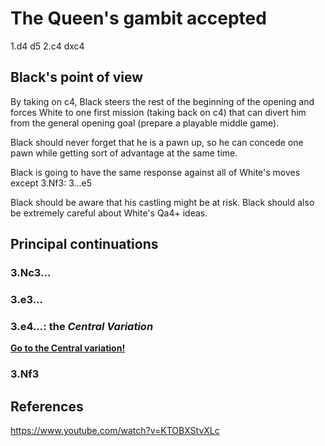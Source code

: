 # The Queen's gambit accepted

1.d4 d5
2.c4 dxc4

## Black's point of view

By taking on c4, Black steers the rest of the beginning of the opening and forces White to one first mission (taking back on c4) that can divert him from the general opening goal (prepare a playable middle game).


Black should never forget that he is a pawn up, so he can concede one pawn while getting sort of advantage at the same time.

Black is going to have the same response against all of White's moves except 3.Nf3: 3...e5

Black should be aware that his castling might be at risk. Black should also be extremely careful about White's Qa4+ ideas.

## Principal continuations

### 3.Nc3...

### 3.e3...

### 3.e4...: the *Central Variation*

[**Go to the Central variation!**](./3.e4.../index.md)

### 3.Nf3

## References

https://www.youtube.com/watch?v=KTOBXStvXLc

